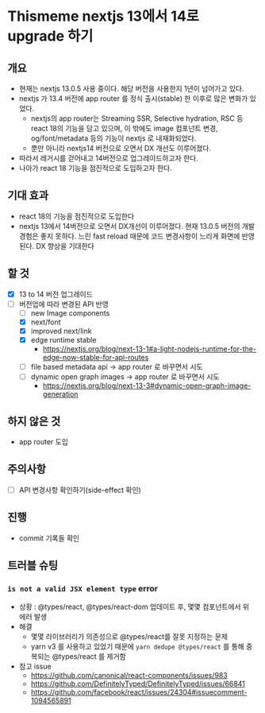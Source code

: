 # Thismeme nextjs 13에서 14로 upgrade 하기
## 개요
- 현재는 nextjs 13.0.5 사용 중이다. 해당 버전을 사용한지 1년이 넘어가고 있다.
- nextjs 가 13.4 버전에 app router 를 정식 출시(stable) 한 이후로 많은 변화가 있었다.
	- nextjs의 app router는 Streaming SSR, Selective hydration, RSC 등 react 18의 기능을 담고 있으며, 이 밖에도 image 컴포넌트 변경, og/font/metadata 등의 기능이 nextjs 로 내재화되었다.
	- 뿐만 아니라 nextjs14 버전으로 오면서 DX 개선도 이루어졌다.
- 따라서 레거시를 걷어내고 14버전으로 업그레이드하고자 한다.
- 나아가 react 18 기능을 점진적으로 도입하고자 한다.

## 기대 효과
- react 18의 기능을 점진적으로 도입한다
- nextjs 13에서 14버전으로 오면서 DX개선이 이루어졌다. 현재 13.0.5 버전의 개발 경험은 좋지 못하다. 느린 fast reload 때문에 코드 변경사항이 느리게 화면에 반영된다. DX 향상을 기대한다

## 할 것
- [x] 13 to 14 버전 업그레이드
- [ ] 버전업에 따라 변경된 API 반영
	- [ ] new Image components
	- [x] next/font
	- [x] improved next/link
	- [x] edge runtime stable
		- https://nextjs.org/blog/next-13-1#a-light-nodejs-runtime-for-the-edge-now-stable-for-api-routes
	- [ ] file based metadata api -> app router 로 바꾸면서 시도
	- [ ] dynamic open graph images -> app router 로 바꾸면서 시도
		- https://nextjs.org/blog/next-13-3#dynamic-open-graph-image-generation

## 하지 않은 것
- app router 도입

## 주의사항
- [ ] API 변경사항 확인하기(side-effect 확인)


## 진행
- commit 기록들 확인

## 트러블 슈팅
### `is not a valid JSX element type` error
- 상황 : @types/react, @types/react-dom 업데이트 후, 몇몇 컴포넌트에서 위 에러 발생
- 해결
	- 몇몇 라이브러리가 의존성으로 @types/react를 잘못 지정하는 문제
	- yarn v3 를 사용하고 있었기 때문에 `yarn dedupe @types/react` 를 통해 중복되는 @types/react 를 제거함
- 참고 issue
	- https://github.com/canonical/react-components/issues/983
	- https://github.com/DefinitelyTyped/DefinitelyTyped/issues/66841
	- https://github.com/facebook/react/issues/24304#issuecomment-1094565891